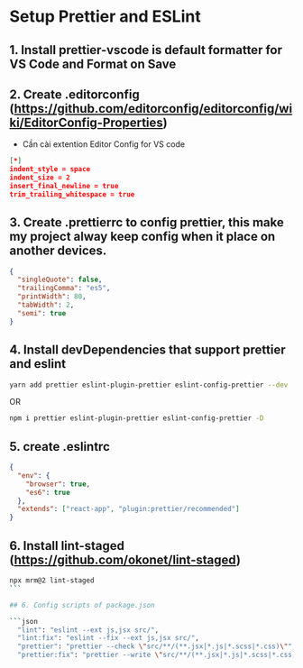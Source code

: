 # Setup Prettier and ESLint

## 1. Install prettier-vscode is default formatter for VS Code and Format on Save

## 2. Create .editorconfig (https://github.com/editorconfig/editorconfig/wiki/EditorConfig-Properties)

- Cần cài extention Editor Config for VS code

```json
[*]
indent_style = space
indent_size = 2
insert_final_newline = true
trim_trailing_whitespace = true
```

## 3. Create .prettierrc to config prettier, this make my project alway keep config when it place on another devices.

```json
{
  "singleQuote": false,
  "trailingComma": "es5",
  "printWidth": 80,
  "tabWidth": 2,
  "semi": true
}
```

## 4. Install devDependencies that support prettier and eslint

```bash
yarn add prettier eslint-plugin-prettier eslint-config-prettier --dev
```

OR

```bash
npm i prettier eslint-plugin-prettier eslint-config-prettier -D
```

## 5. create .eslintrc

```json
{
  "env": {
    "browser": true,
    "es6": true
  },
  "extends": ["react-app", "plugin:prettier/recommended"]
}
```

## 6. Install lint-staged (https://github.com/okonet/lint-staged)

````bash
npx mrm@2 lint-staged
```

## 6. Config scripts of package.json

```json
  "lint": "eslint --ext js,jsx src/",
  "lint:fix": "eslint --fix --ext js,jsx src/",
  "prettier": "prettier --check \"src/**/(**.jsx|*.js|*.scss|*.css)\"",
  "prettier:fix": "prettier --write \"src/**/(**.jsx|*.js|*.scss|*.css)\""
````
